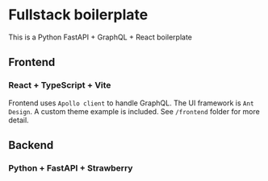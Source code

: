 # Fullstack boilerplate

This is a Python FastAPI + GraphQL + React boilerplate

## Frontend

### React + TypeScript + Vite

Frontend uses `Apollo client` to handle GraphQL. The UI framework is `Ant Design`. A custom theme example is included. See `/frontend` folder for more detail.

## Backend

### Python + FastAPI + Strawberry
